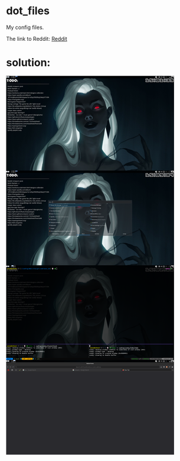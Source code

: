 # dot_files

My config files.

The link to Reddit:
<a href="https://www.reddit.com/r/unixporn/comments/max5zk/xfce_arch_conky_rofi_tmux/">Reddit</a>

# solution:
<img src="up.png"></img>
